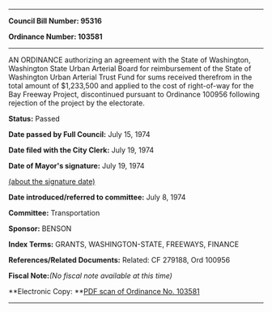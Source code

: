 

********

**Council Bill Number: 95316**
   
**Ordinance Number: 103581**
********

 AN ORDINANCE authorizing an agreement with the State of Washington, Washington State Urban Arterial Board for reimbursement of the State of Washington Urban Arterial Trust Fund for sums received therefrom in the total amount of $1,233,500 and applied to the cost of right-of-way for the Bay Freeway Project, discontinued pursuant to Ordinance 100956 following rejection of the project by the electorate.

**Status:** Passed
   
**Date passed by Full Council:** July 15, 1974
   
**Date filed with the City Clerk:** July 19, 1974
   
**Date of Mayor's signature:** July 19, 1974
   
[(about the signature date)](/~public/approvaldate.htm)
   
   
   
**Date introduced/referred to committee:** July 8, 1974
   
**Committee:** Transportation
   
**Sponsor:** BENSON
   
   
**Index Terms:** GRANTS, WASHINGTON-STATE, FREEWAYS, FINANCE

**References/Related Documents:** Related: CF 279188, Ord 100956

**Fiscal Note:**_(No fiscal note available at this time)_

**Electronic Copy: **[PDF scan of Ordinance No. 103581](/~archives/Ordinances/Ord_103581.pdf)

********

